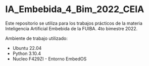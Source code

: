 # IA_Embebida_4_Bim_2022_CEIA
Este repositorio se utiliza para los trabajos prácticos de la materia Inteligencia Artificial Embebida de la FUIBA. 4to bimestre 2022.

Ambiente de trabajo utilizado:
  * Ubuntu 22.04
  * Python 3.10.4
  * Nucleo F429ZI - Entorno EmbedOS
